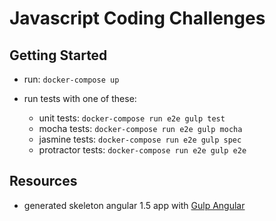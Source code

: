 # Javascript Coding Challenges

## Getting Started

* run: ` docker-compose up `

* run tests with one of these:
  * unit tests: ` docker-compose run e2e gulp test `
  * mocha tests: ` docker-compose run e2e gulp mocha `
  * jasmine tests: ` docker-compose run e2e gulp spec `
  * protractor tests: ` docker-compose run e2e gulp e2e `






## Resources

* generated skeleton angular 1.5 app with [Gulp Angular](https://github.com/Swiip/generator-gulp-angular)
